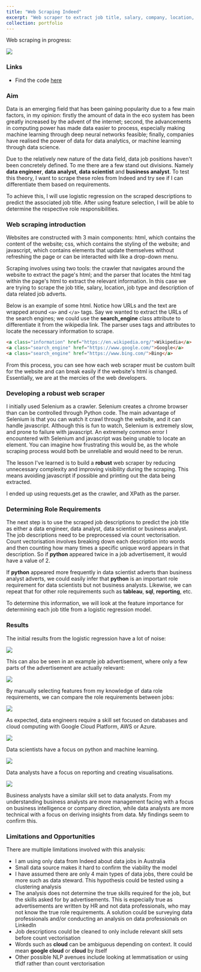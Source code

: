 ```yaml
---
title: "Web Scraping Indeed"
excerpt: "Web scraper to extract job title, salary, company, location, employment type and description with responsibility analysis for between data engineer, analyst, scientist and business analyst. <br><br/><img src='/user_images/indeed_logo.png' width='300px'>"
collection: portfolio
---
```


Web scraping in progress:

<img src='/user_images/Web Scraping Indeed.gif'>

### Links
* Find the code [here](https://github.com/alfredzou/Web-Scraping-Indeed)

### Aim
Data is an emerging field that has been gaining popularity due to a few main factors, in my opinion: firstly the amount of data in the eco system has been greatly increased by the advent of the internet; second, the advancements in computing power has made data easier to process, especially making machine learning through deep neural networks feasible; finally, companies have realised the power of data for data analytics, or machine learning through data science.

Due to the relatively new nature of the data field, data job positions haven't been concretely defined. To me there are a few stand out divisions. Namely **data engineer**, **data analyst**, **data scientist** and **business analyst**. To test this theory, I want to scrape these roles from Indeed and try see if I can differentiate them based on requirements.

To achieve this, I will use logistic regression on the scraped descriptions to predict the associated job title. After using feature selection, I will be able to determine the respective role responsibilities.

### Web scraping introduction
Websites are constructed with 3 main components: html, which contains the content of the website; css, which contains the styling of the website; and javascript, which contains elements that update themselves without refreshing the page or can be interacted with like a drop-down menu.

Scraping involves using two tools: the crawler that navigates around the website to extract the page's html; and the parser that locates the html tag within the page's html to extract the relevant information. In this case we are trying to scrape the job title, salary, location, job type and description of data related job adverts.

Below is an example of some html. Notice how URLs and the text are wrapped around `<a>` and `</a>` tags. Say we wanted to extract the URLs of the search engines; we could use the **search_engine** class attribute to differentiate it from the wikipedia link. The parser uses tags and attributes to locate the necessary information to scrape.

```html
<a class="information" href="https://en.wikipedia.org/">Wikipedia</a>
<a class="search_engine" href="https://www.google.com/">Google</a>
<a class="search_engine" href="https://www.bing.com/">Bing</a>
```

From this process, you can see how each web scraper must be custom built for the website and can break easily if the website's html is changed. Essentially, we are at the mercies of the web developers.

### Developing a robust web scraper
I initially used Selenium as a crawler. Selenium creates a chrome browser than can be controlled through Python code. The main advantage of Selenium is that you can watch it crawl through the website, and it can handle javascript. Although this is fun to watch, Selenium is extremely slow, and prone to failure with javascript. An extremely common error I encountered with Selenium and javascript was being unable to locate an element. You can imagine how frustrating this would be, as the whole scraping process would both be unreliable and would need to be rerun. 

The lesson I've learned is to build a **robust** web scraper by reducing unnecessary complexity and improving visibility during the scraping. This means avoiding javascript if possible and printing out the data being extracted. 

I ended up using requests.get as the crawler, and XPath as the parser.

### Determining Role Requirements
The next step is to use the scraped job descriptions to predict the job title as either a data engineer, data analyst, data scientist or business analyst. The job descriptions need to be preprocessed via count vectorisation. Count vectorisation involves breaking down each description into words and then counting how many times a specific unique word appears in that description. So if **python** appeared twice in a job advertisement, it would have a value of 2.

If **python** appeared more frequently in data scientist adverts than business analyst adverts, we could easily infer that **python** is an important role requirement for data scientists but not business analysts. Likewise, we can repeat that for other role requirements such as **tableau**, **sql**, **reporting**, etc.

To determine this information, we will look at the feature importance for determining each job title from a logistic regression model.

### Results

The initial results from the logistic regression have a lot of noise:

<img src='/user_images/noise.JPG'>

This can also be seen in an example job advertisement, where only a few parts of the advertisement are actually relevant:

<img src='/user_images/job advert.JPG'>

By manually selecting features from my knowledge of data role requirements, we can compare the role requirements between jobs:

<img src='/user_images/data engineer.JPG'>

As expected, data engineers require a skill set focused on databases and cloud computing with Google Cloud Platform, AWS or Azure.

<img src='/user_images/data scientist.JPG'>

Data scientists have a focus on python and machine learning.

<img src='/user_images/data analyst.JPG'>

Data analysts have a focus on reporting and creating visualisations. 

<img src='/user_images/business analyst.JPG'>

Business analysts have a similar skill set to data analysts. From my understanding business analysts are more management facing with a focus on business intelligence or company direction, while data analysts are more technical with a focus on deriving insights from data. My findings seem to confirm this.

### Limitations and Opportunities
There are multiple limitations involved with this analysis:
* I am using only data from Indeed about data jobs in Australia
* Small data source makes it hard to confirm the viability the model
* I have assumed there are only 4 main types of data jobs, there could be more such as data steward. This hypothesis could be tested using a clustering analysis
* The analysis does not determine the true skills required for the job, but the skills asked for by advertisements. This is especially true as advertisements are written by HR and not data professionals, who may not know the true role requirements. A solution could be surveying data professionals and/or conducting an analysis on data professionals on LinkedIn
* Job descriptions could be cleaned to only include relevant skill sets before count vectorisation
* Words such as **cloud** can be ambiguous depending on context. It could mean **google cloud** or **cloud** by itself
* Other possible NLP avenues include looking at lemmatisation or using tfidf rather than count verctorisation
